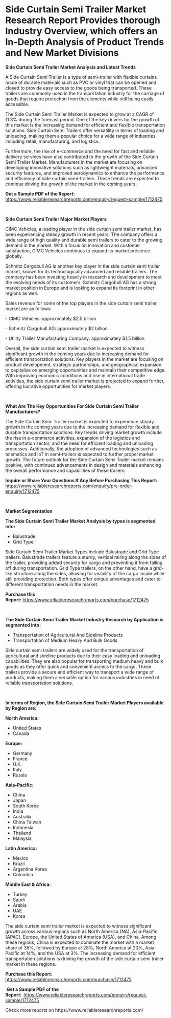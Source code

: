 <p><h1>Side Curtain Semi Trailer Market Research Report Provides thorough Industry Overview, which offers an In-Depth Analysis of Product Trends and New Market Divisions</h1></p><p><strong>Side Curtain Semi Trailer Market Analysis and Latest Trends</strong></p>
<p><p>A Side Curtain Semi Trailer is a type of semi-trailer with flexible curtains made of durable materials such as PVC or vinyl that can be opened and closed to provide easy access to the goods being transported. These trailers are commonly used in the transportation industry for the carriage of goods that require protection from the elements while still being easily accessible.</p><p>The Side Curtain Semi Trailer Market is expected to grow at a CAGR of 11.3% during the forecast period. One of the key drivers for the growth of this market is the increasing demand for efficient and flexible transportation solutions. Side Curtain Semi Trailers offer versatility in terms of loading and unloading, making them a popular choice for a wide range of industries including retail, manufacturing, and logistics.</p><p>Furthermore, the rise of e-commerce and the need for fast and reliable delivery services have also contributed to the growth of the Side Curtain Semi Trailer Market. Manufacturers in the market are focusing on developing innovative solutions such as lightweight materials, advanced security features, and improved aerodynamics to enhance the performance and efficiency of side curtain semi-trailers. These trends are expected to continue driving the growth of the market in the coming years.</p></p>
<p><strong>Get a Sample PDF of the Report:&nbsp;</strong> <a href="https://www.reliableresearchreports.com/enquiry/request-sample/1712475">https://www.reliableresearchreports.com/enquiry/request-sample/1712475</a></p>
<p>&nbsp;</p>
<p><strong>Side Curtain Semi Trailer Major Market Players</strong></p>
<p><p>CIMC Vehicles, a leading player in the side curtain semi trailer market, has been experiencing steady growth in recent years. The company offers a wide range of high quality and durable semi trailers to cater to the growing demand in the market. With a focus on innovation and customer satisfaction, CIMC Vehicles continues to expand its market presence globally.</p><p>Schmitz Cargobull AG is another key player in the side curtain semi trailer market, known for its technologically advanced and reliable trailers. The company has been investing heavily in research and development to meet the evolving needs of its customers. Schmitz Cargobull AG has a strong market position in Europe and is looking to expand its footprint in other regions as well.</p><p>Sales revenue for some of the top players in the side curtain semi trailer market are as follows:</p><p>- CIMC Vehicles: approximately $2.5 billion</p><p>- Schmitz Cargobull AG: approximately $2 billion</p><p>- Utility Trailer Manufacturing Company: approximately $1.5 billion</p><p>Overall, the side curtain semi trailer market is expected to witness significant growth in the coming years due to increasing demand for efficient transportation solutions. Key players in the market are focusing on product development, strategic partnerships, and geographical expansion to capitalize on emerging opportunities and maintain their competitive edge. With improving economic conditions and rise in international trade activities, the side curtain semi trailer market is projected to expand further, offering lucrative opportunities for market players.</p></p>
<p>&nbsp;</p>
<p><strong>What Are The Key Opportunities For Side Curtain Semi Trailer Manufacturers?</strong></p>
<p><p>The Side Curtain Semi Trailer market is expected to experience steady growth in the coming years due to the increasing demand for flexible and durable transportation solutions. Key trends driving market growth include the rise in e-commerce activities, expansion of the logistics and transportation sector, and the need for efficient loading and unloading processes. Additionally, the adoption of advanced technologies such as telematics and IoT in semi-trailers is expected to further propel market growth. The future outlook for the Side Curtain Semi Trailer market remains positive, with continued advancements in design and materials enhancing the overall performance and capabilities of these trailers.</p></p>
<p><strong>Inquire or Share Your Questions If Any Before Purchasing This Report:</strong> <a href="https://www.reliableresearchreports.com/enquiry/pre-order-enquiry/1712475">https://www.reliableresearchreports.com/enquiry/pre-order-enquiry/1712475</a></p>
<p>&nbsp;</p>
<p><strong>Market Segmentation</strong></p>
<p><strong>The Side Curtain Semi Trailer Market Analysis by types is segmented into:</strong></p>
<p><ul><li>Balustrade</li><li>Grid Type</li></ul></p>
<p><p>Side Curtain Semi Trailer Market Types include Balustrade and Grid Type trailers. Balustrade trailers feature a sturdy, vertical railing along the sides of the trailer, providing added security for cargo and preventing it from falling off during transportation. Grid Type trailers, on the other hand, have a grid-like structure along the sides, allowing for visibility of the cargo inside while still providing protection. Both types offer unique advantages and cater to different transportation needs in the market.</p></p>
<p><strong>Purchase this Report:&nbsp;</strong><a href="https://www.reliableresearchreports.com/purchase/1712475">https://www.reliableresearchreports.com/purchase/1712475</a></p>
<p>&nbsp;</p>
<p><strong>The Side Curtain Semi Trailer Market Industry Research by Application is segmented into:</strong></p>
<p><ul><li>Transportation of Agricultural And Sideline Products</li><li>Transportation of Medium Heavy And Bulk Goods</li></ul></p>
<p><p>Side curtain semi trailers are widely used for the transportation of agricultural and sideline products due to their easy loading and unloading capabilities. They are also popular for transporting medium heavy and bulk goods as they offer quick and convenient access to the cargo. These trailers provide a secure and efficient way to transport a wide range of products, making them a versatile option for various industries in need of reliable transportation solutions.</p></p>
<p>&nbsp;</p>
<p><strong>In terms of Region, the Side Curtain Semi Trailer Market Players available by Region are:</strong></p>
<p>
    <p> <strong> North America: </strong>
        <ul>
            <li>United States</li>
            <li>Canada</li>
        </ul>
        </p> 
    <p> <strong> Europe: </strong>
        <ul>
            <li>Germany</li>
            <li>France</li>
            <li>U.K.</li>
            <li>Italy</li>
            <li>Russia</li>
        </ul>
        </p> 
    <p> <strong> Asia-Pacific: </strong>
        <ul>
            <li>China</li>
            <li>Japan</li>
            <li>South Korea</li>
            <li>India</li>
            <li>Australia</li>
            <li>China Taiwan</li>
            <li>Indonesia</li>
            <li>Thailand</li>
            <li>Malaysia</li>
        </ul>
        </p> 
    <p> <strong> Latin America: </strong>
        <ul>
            <li>Mexico</li>
            <li>Brazil</li>
            <li>Argentina Korea</li>
            <li>Colombia</li>
        </ul>
        </p> 
    <p> <strong> Middle East & Africa: </strong>
        <ul>
            <li>Turkey</li>
            <li>Saudi</li>
            <li>Arabia</li>
            <li>UAE</li>
            <li>Korea</li>
        </ul>
    </p>
    </p>
<p><p>The side curtain semi trailer market is expected to witness significant growth across various regions such as North America (NA), Asia-Pacific (APAC), Europe, the United States of America (USA), and China. Among these regions, China is expected to dominate the market with a market share of 35%, followed by Europe at 28%, North America at 20%, Asia-Pacific at 14%, and the USA at 3%. The increasing demand for efficient transportation solutions is driving the growth of the side curtain semi trailer market in these regions.</p></p>
<p><strong>Purchase this Report: </strong><a href="https://www.reliableresearchreports.com/purchase/1712475">https://www.reliableresearchreports.com/purchase/1712475</a></p>
<p>&nbsp;<strong>Get a Sample PDF of the Report:&nbsp;&nbsp;</strong><a href="https://www.reliableresearchreports.com/enquiry/request-sample/1712475">https://www.reliableresearchreports.com/enquiry/request-sample/1712475</a></p>
<p><strong></strong></p>
<p>Check more reports on https://www.reliableresearchreports.com/</p>